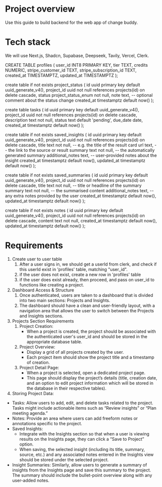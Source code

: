 # Project overview
Use this guide to build backend for the web app of change buddy.

# Tech stack
We will use Next.js, Shadcn, Supabase, Deepseek, Tavily, Vercel, Clerk.



CREATE TABLE profiles (
    user_id INT8 PRIMARY KEY,
    tier TEXT,
    credits NUMERIC,
    stripe_customer_id TEXT,
    stripe_subscription_id TEXT,
    created_at TIMESTAMPTZ,
    updated_at TIMESTAMPTZ
);

create table if not exists project_status (
  id uuid primary key default uuid_generate_v4(),
  project_id uuid not null references projects(id) on delete cascade,
  status project_status_enum not null,
  note text,                      -- optional comment about the status change
  created_at timestamptz default now()
);

create table tasks (
  id uuid primary key default uuid_generate_v4(),
  project_id uuid not null references projects(id) on delete cascade,
  description text not null,
  status text default 'pending',
  due_date date,
  created_at timestamptz default now()
);

create table if not exists saved_insights (
  id uuid primary key default uuid_generate_v4(),
  project_id uuid not null references projects(id) on delete cascade,
  title text not null,          -- e.g. the title of the result card
  url text,                     -- the link to the source or result
  summary text not null,        -- the automatically generated summary
  additional_notes text,        -- user-provided notes about the insight
  created_at timestamptz default now(),
  updated_at timestamptz default now()
);

create table if not exists saved_summaries (
  id uuid primary key default uuid_generate_v4(),
  project_id uuid not null references projects(id) on delete cascade,
  title text not null,           -- title or headline of the summary
  summary text not null,         -- the summarised content
  additional_notes text,         -- any extra notes provided by the user
  created_at timestamptz default now(),
  updated_at timestamptz default now()
);

create table if not exists notes (
  id uuid primary key default uuid_generate_v4(),
  project_id uuid not null references projects(id) on delete cascade,
  content text not null,
  created_at timestamptz default now(),
  updated_at timestamptz default now()
);

# Requirements
1. Create user to user table
   1. After a user signs in, we should get a userId from clerk, and check if this userId exist in 'profiles' table, matching "user_id".
   2. if the user does not exist, create a new row in 'profiles' table
   3. if the user does exist already, then proceed, and pass on user_id to functions like creating a project.
2. Dashboard Access & Structure
   1. Once authenticated, users are taken to a dashboard that is divided into two main sections: Projects and Insights.
   2. The dashboard should have a clean and user-friendly layout, with a navigation area that allows the user to switch between the Projects and Insights sections.
3. Projects Section Requirements
   1. Project Creation:
      - When a project is created, the project should be associated with the authenticated user's user_id and should be stored in the appropriate database table.
   2. Project Overview:
      - Display a grid of all projects created by the user.
      - Each project item should show the project title and a timestamp of creation.
   3. Project Detail Page:
      - When a project is selected, open a dedicated project page.
      - This page should display the project’s details (title, creation date, and an option to edit project information which will be stored in the database in their respective tables).
4. Storing Project Data:
  - Tasks: Allow users to add, edit, and delete tasks related to the project. Tasks might include actionable items such as “Review insights” or “Plan meeting agenda.”
  - Notes: Provide an area where users can add freeform notes or annotations specific to the project.
  - Saved Insights:
    - Integrate with the Insights section so that when a user is viewing results on the Insights page, they can click a “Save to Project” option.
    - When saving, the selected insight (including its title, summary, source, etc.) and any associated notes entered in the Insights view should be stored under the selected project.
  - Insight Summaries: Similarly, allow users to generate a summary of insights from the Insights page and save this summary to the project. The summary should include the bullet-point overview along with any user-added notes.
